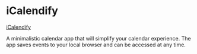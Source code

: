 # iCalendify
[iCalendify](https://rajshah6.github.io/iCalendify/)

A minimalistic calendar app that will simplify your calendar experience. The app saves events to your local browser and can be accessed at any time.

